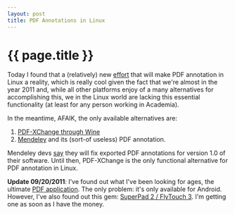 ```yaml
---
layout: post
title: PDF Annotations in Linux
---
```


{{ page.title }}
================

Today I found that a (relatively) new [effort](http://www.gnupdf.org) that will make PDF annotation 
in Linux a reality, which is really cool given the fact that we're almost in the year 2011 and, 
while all other platforms enjoy of a many alternatives for accomplishing this, we in the Linux world 
are lacking this essential functionality (at least for any person working in Academia).

In the meantime, AFAIK, the only available alternatives are:

1. [PDF-XChange through Wine][x]
2. [Mendeley][m] and its (sort-of useless) PDF annotation.

Mendeley devs [say][s] they will fix exported PDF annotations for version 1.0 of their software. Until 
then, PDF-XChange is the only functional alternative for PDF annotation in Linux.

**Update 09/20/2011**: I've found out what I've been looking for ages, the ultimate [PDF application][ezpdf]. The only 
problem: it's only available for Android. However, I've also found out this gem: [SuperPad 2 / FlyTouch 3][sp]. I'm getting 
one as soon as I have the money.

[x]: http://www.fsavard.com/flow/2009/03/pdf-annotation-under-linux-with-wine-and-pdf-xchange-viewer/
[m]: http://www.mendeley.org
[s]: http://feedback.mendeley.com/forums/4941-mendeley-feedback/suggestions/323238-pdf-annotations-should-be-synced-and-compatible-?ref=title
[ezpdf]: https://market.android.com/details?id=udk.android.reader
[sp]: http://www.amazon.com/HDE-Flytouch-3-10-2-Super/dp/B004UBEBB4
